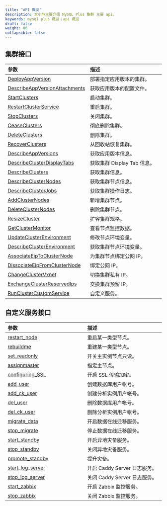 ```yaml
---
title: "API 概览"
description: 本小节主要介绍 MySQL Plus 集群 主要 api。 
keywords: mysql plus 概览；api 概览
draft: false
weight: 06
collapsible: false
---
```




## 集群接口

|<span style="display:inline-block;width:240px">参数</span> |<span style="display:inline-block;width:320px">描述</span>|
| :--- |  :--- | 
| [DeployAppVersion](../cluster/deploy_app_version)    |  部署指定应用版本的集群。       |
| [DescribeAppVersionAttachments](../cluster/describe_app_version_attachments)    |  获取应用版本的配置文件。       |
| [StartClusters](../cluster/start_clusters)    |  启动集群。       |
| [RestartClusterService](../cluster/restart_cluster_service)    |  重启集群。       |
| [StopClusters](../cluster/stop_clusters)    |  关闭集群。       |
| [CeaseClusters](../cluster/cease_clusters)    |  彻底删除集群。       |
| [DeleteClusters](../cluster/delete_clusters)    |  删除集群。       |
| [RecoverClusters](../cluster/recover_clusters)    |  从回收站恢复集群。       |
| [DescribeAppVersions](../cluster/describe_app_versions)    |  获取应用版本信息。       |
| [DescribeClusterDisplayTabs](../cluster/describe_cluster_display_tabs)    |  获取集群 Display Tab 信息。       |
| [DescribeClusters](../cluster/describe_clusters)    |  获取集群信息。       |
| [DescribeClusterNodes](../cluster/describe_cluster_nodes)    |  获取集群节点信息。       |
| [DescribeClusterJobs](../cluster/describe_cluster_jobs)    |  获取集群操作日志。       |
| [AddClusterNodes](../cluster/add_cluster_nodes)    |  新增集群节点。       |
| [DeleteClusterNodes](../cluster/delete_cluster_nodes)    |  删除集群节点。       |
| [ResizeCluster](../cluster/resize_cluster)    |  扩容集群规格。       |
| [GetClusterMonitor](../cluster/get_cluster_monitor)    |  查看节点监控数据。       |
| [UpdateClusterEnvironment](../cluster/update_cluster_env)    |  修改节点环境变量。       |
| [DescribeClusterEnvironment](../cluster/describe_cluster_env)    |  获取集群节点环境变量。       |
| [AssociateEipToClusterNode](../cluster/associate_eip_to_cluster_node)    |  为集群节点绑定公网 IP。       |
| [DissociateEipFromClusterNode](../cluster/dissociate_eip_from_cluster_node)    |  绑定公网 IP。       |
| [ChangeClusterVxnet](../cluster/change_cluster_vxnet)    |  切换集群私有 IP。       |
| [ExchangeClusterReservedIps](../cluster/exchange_reserved_ips)    | 交换集群预留 IP。       |
| [RunClusterCustomService](../cluster/custom_service)    |  自定义服务。       |

## 自定义服务接口

|<span style="display:inline-block;width:240px">参数</span> |<span style="display:inline-block;width:320px">描述</span>|
| :--- |  :--- | 
| [restart_node](../cluster_service/restart_node)    |  重启某一类型节点。       |
| [rebuildme](../cluster_service/rebuild_node)    |  重建某一类型节点。       |
| [set_readonly](../cluster_service/assign_readonly_node)    |  开关主实例节点只读。       |
| [assignmaster](../cluster_service/assign_master_node)    |  指定主节点。       |
| [configuring_SSL](../cluster_service/config_ssl_node)    |  开启 SSL 传输加密。       |
| [add_user](../cluster_service/add_user)    | 创建数据库用户帐号。       |
| [add_ck_user](../cluster_service/add_ck_user)    |  创建分析实例用户帐号。       |
| [del_user](../cluster_service/delete_user)    |  删除数据库用户帐号。       |
| [del_ck_user](../cluster_service/delete_ck_user)    |  删除分析实例用户帐号。       |
| [migrate_data](../cluster_service/enable_migration)    |  开启数据在线迁移服务。       |
| [stop_migrate](../cluster_service/disable_migration)    |  停止数据在线迁移服务。       |
| [start_standby](../cluster_service/enable_standby)    |  开启异地灾备服务。       |
| [stop_standby](../cluster_service/disable_standby)    |  关闭异地灾备服务。       |
| [promote_standby](../cluster_service/promote_standby)    | 提升灾备。         |
| [start_log_server](../cluster_service/enable_log_server)    |  开启 Caddy Server 日志服务。       |
| [stop_log_server](../cluster_service/disable_log_server)    |  关闭 Caddy Server 日志服务。       |
| [start_zabbix](../cluster_service/enable_zabbix)    |  开启 Zabbix 监控服务。       |
| [stop_zabbix](../cluster_service/disable_zabbix)    |  关闭 Zabbix 监控服务。        |
